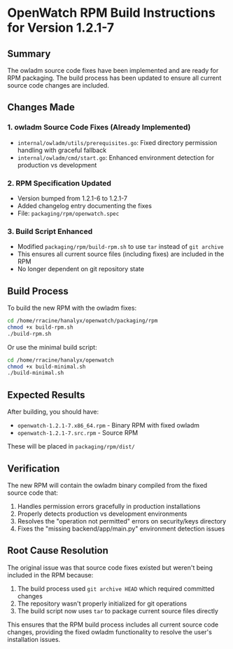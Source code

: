 # OpenWatch RPM Build Instructions for Version 1.2.1-7

## Summary
The owladm source code fixes have been implemented and are ready for RPM packaging. The build process has been updated to ensure all current source code changes are included.

## Changes Made

### 1. owladm Source Code Fixes (Already Implemented)
- `internal/owladm/utils/prerequisites.go`: Fixed directory permission handling with graceful fallback
- `internal/owladm/cmd/start.go`: Enhanced environment detection for production vs development

### 2. RPM Specification Updated
- Version bumped from 1.2.1-6 to 1.2.1-7
- Added changelog entry documenting the fixes
- File: `packaging/rpm/openwatch.spec`

### 3. Build Script Enhanced
- Modified `packaging/rpm/build-rpm.sh` to use `tar` instead of `git archive`
- This ensures all current source files (including fixes) are included in the RPM
- No longer dependent on git repository state

## Build Process

To build the new RPM with the owladm fixes:

```bash
cd /home/rracine/hanalyx/openwatch/packaging/rpm
chmod +x build-rpm.sh
./build-rpm.sh
```

Or use the minimal build script:

```bash
cd /home/rracine/hanalyx/openwatch
chmod +x build-minimal.sh
./build-minimal.sh
```

## Expected Results

After building, you should have:
- `openwatch-1.2.1-7.x86_64.rpm` - Binary RPM with fixed owladm
- `openwatch-1.2.1-7.src.rpm` - Source RPM

These will be placed in `packaging/rpm/dist/`

## Verification

The new RPM will contain the owladm binary compiled from the fixed source code that:
1. Handles permission errors gracefully in production installations
2. Properly detects production vs development environments
3. Resolves the "operation not permitted" errors on security/keys directory
4. Fixes the "missing backend/app/main.py" environment detection issues

## Root Cause Resolution

The original issue was that source code fixes existed but weren't being included in the RPM because:
1. The build process used `git archive HEAD` which required committed changes
2. The repository wasn't properly initialized for git operations
3. The build script now uses `tar` to package current source files directly

This ensures that the RPM build process includes all current source code changes, providing the fixed owladm functionality to resolve the user's installation issues.